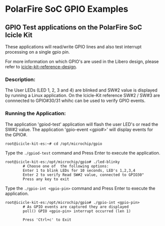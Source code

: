# PolarFire SoC GPIO Examples

## GPIO Test applications on the PolarFire SoC Icicle Kit

These applications will read/write GPIO lines and also test interrupt processing on a single <user selected> gpio pin.

For more information on which GPIO's are used in the Libero design, please refer to [icicle-kit-reference-design](https://github.com/polarfire-soc/icicle-kit-reference-design).

### Description:

The User LEDs (LED 1, 2, 3 and 4) are blinked and SW#2 value is displayed by running a Linux application.
On the Icicle-Kit reference SW#2 / SW#3 are connnected to GPIO#30/31 whihc can be used to verify GPIO events.

### Running the Application:

The application 'gpiod-test' application will flash the user LED's or read the SW#2 value.
The application 'gpio-event <gpio#>' will display events for the GPIO#.


```
root@icicle-kit-es:~# cd /opt/microchip/gpio
```

Type the `./gpiod-test` command and Press Enter to execute the application.

```
root@icicle-kit-es:/opt/microchip/gpio# ./led-blinky                        
        # Choose one of  the following options:
        Enter 1 to blink LEDs for 10 seconds, LED's 1,2,3,4
        Enter 2 to verify Read SW#2 value, connected to GPIO30"
        Press any key to exit
```

Type the `./gpio-int <gpio-pin>` command and Press Enter to execute the application.

```
root@icicle-kit-es:/opt/microchip/gpio# ./gpio-int <gpio-pin>                  
        # As GPIO events are captured they are displayed
        poll() GPIO <gpio-pin> interrupt occurred (len 1)

        Press 'Ctrl+c' to Exit
```
